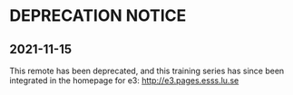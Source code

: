 # DEPRECATION NOTICE

## 2021-11-15

This remote has been deprecated, and this training series has since been integrated in the homepage for e3: http://e3.pages.esss.lu.se

